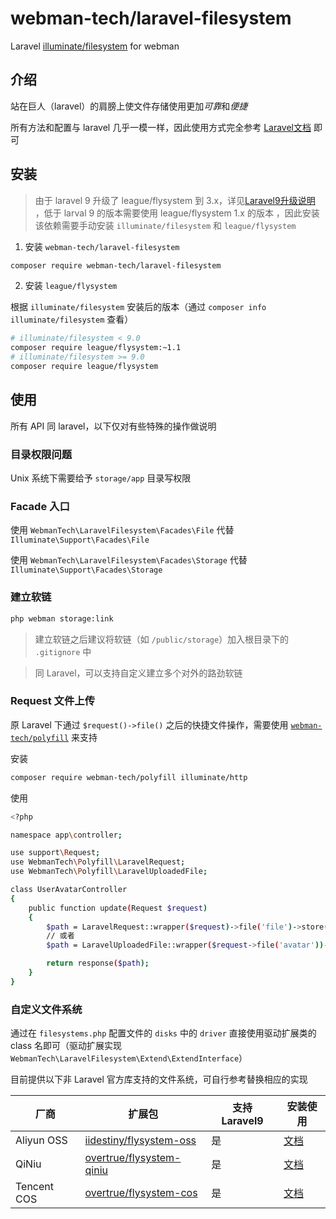 # webman-tech/laravel-filesystem

Laravel [illuminate/filesystem](https://packagist.org/packages/illuminate/filesystem) for webman

## 介绍

站在巨人（laravel）的肩膀上使文件存储使用更加*可靠*和*便捷*

所有方法和配置与 laravel 几乎一模一样，因此使用方式完全参考 [Laravel文档](https://laravel.com/docs/8.x/filesystem) 即可

## 安装

> 由于 laravel 9 升级了 league/flysystem 到 3.x，详见[Laravel9升级说明](http://laravel.p2hp.com/cndocs/9.x/upgrade#flysystem-3)
，低于 larval 9 的版本需要使用 league/flysystem 1.x 的版本
，因此安装该依赖需要手动安装 `illuminate/filesystem` 和 `league/flysystem`

1. 安装 `webman-tech/laravel-filesystem`

```bash
composer require webman-tech/laravel-filesystem
```

2. 安装 `league/flysystem`

根据 `illuminate/filesystem` 安装后的版本（通过 `composer info illuminate/filesystem` 查看）

```bash
# illuminate/filesystem < 9.0
composer require league/flysystem:~1.1
# illuminate/filesystem >= 9.0
composer require league/flysystem
```

## 使用

所有 API 同 laravel，以下仅对有些特殊的操作做说明

### 目录权限问题

Unix 系统下需要给予 `storage/app` 目录写权限

### Facade 入口

使用 `WebmanTech\LaravelFilesystem\Facades\File` 代替 `Illuminate\Support\Facades\File`

使用 `WebmanTech\LaravelFilesystem\Facades\Storage` 代替 `Illuminate\Support\Facades\Storage`

### 建立软链

```bash
php webman storage:link
```

> 建立软链之后建议将软链（如 `/public/storage`）加入根目录下的 `.gitignore` 中

> 同 Laravel，可以支持自定义建立多个对外的路劲软链

### Request 文件上传

原 Laravel 下通过 `$request()->file()` 之后的快捷文件操作，需要使用 [`webman-tech/polyfill`](https://github.com/webman-tech/polyfill) 来支持

安装

```bash
composer require webman-tech/polyfill illuminate/http
```

使用

```bash
<?php

namespace app\controller;

use support\Request;
use WebmanTech\Polyfill\LaravelRequest;
use WebmanTech\Polyfill\LaravelUploadedFile;

class UserAvatarController
{
    public function update(Request $request)
    {
        $path = LaravelRequest::wrapper($request)->file('file')->store('avatars');
        // 或者
        $path = LaravelUploadedFile::wrapper($request->file('avatar'))->store('avatars');

        return response($path);
    }
}
```

### 自定义文件系统

通过在 `filesystems.php` 配置文件的 `disks` 中的 `driver` 直接使用驱动扩展类的 class 名即可（驱动扩展实现 `WebmanTech\LaravelFilesystem\Extend\ExtendInterface`）

目前提供以下非 Laravel 官方库支持的文件系统，可自行参考替换相应的实现

| 厂商          | 扩展包                                                                              | 支持 Laravel9 | 安装使用                                   |
|-------------|----------------------------------------------------------------------------------|-------------|----------------------------------------|
| Aliyun OSS  | [iidestiny/flysystem-oss](https://github.com/iiDestiny/laravel-filesystem-oss)   | 是           | [文档](./docs/extends/oss-iidestiny.md)  |
| QiNiu       | [overtrue/flysystem-qiniu](https://github.com/overtrue/laravel-filesystem-qiniu) | 是           | [文档](./docs/extends/qiniu-overtrue.md) |
| Tencent COS | [overtrue/flysystem-cos](https://github.com/overtrue/laravel-filesystem-cos)     | 是           | [文档](./docs/extends/cos-overtrue.md)   |
